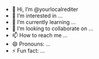 - 👋 Hi, I’m @yourlocalrediter
- 👀 I’m interested in ...
- 🌱 I’m currently learning ...
- 💞️ I’m looking to collaborate on ...
- 📫 How to reach me ...
- 😄 Pronouns: ...
- ⚡ Fun fact: ...

<!---
yourlocalrediter/yourlocalrediter is a ✨ special ✨ repository because its `README.md` (this file) appears on your GitHub profile.
You can click the Preview link to take a look at your changes.
--->
